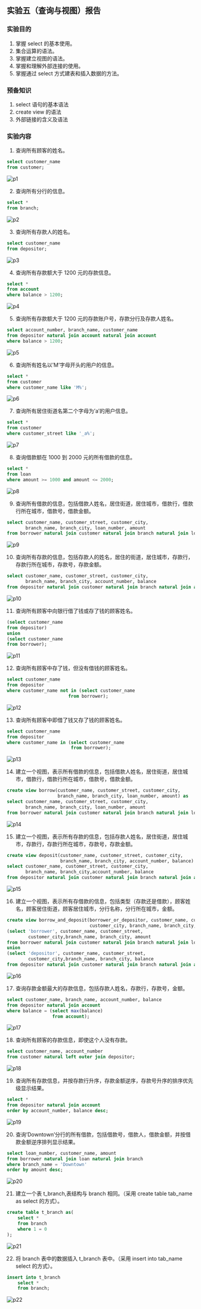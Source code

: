 ## 实验五（查询与视图）报告

### 实验目的  
1. 掌握 select 的基本使用。
2. 集合运算的语法。
3. 掌握建立视图的语法。
4. 掌握和理解外部连接的使用。
5. 掌握通过 select 方式建表和插入数据的方法。

### 预备知识  
1. select 语句的基本语法
2. create view 的语法
3. 外部链接的含义及语法

### 实验内容  
1. 查询所有顾客的姓名。
```sql
select customer_name
from customer;
```
![p1](1.png)

2. 查询所有分行的信息。
```sql
select *
from branch;
```
![p2](2.png)

3. 查询所有存款人的姓名。
```sql
select customer_name
from depositor;
```
![p3](3.png)

4. 查询所有存款额大于 1200 元的存款信息。
```sql
select *
from account
where balance > 1200;
```
![p4](4.png)

5. 查询所有存款额大于 1200 元的存款账户号，存款分行及存款人姓名。
```sql
select account_number, branch_name, customer_name
from depositor natural join account natural join account
where balance > 1200;
```
![p5](5.png)

6. 查询所有姓名以’M’字母开头的用户的信息。
```sql
select *
from customer
where customer_name like 'M%';
```
![p6](6.png)

7. 查询所有居住街道名第二个字母为’a’的用户信息。
```sql
select *
from customer
where customer_street like '_a%';
```
![p7](7.png)

8. 查询借款额在 1000 到 2000 元的所有借款的信息。
```sql
select *
from loan
where amount >= 1000 and amount <= 2000;
```
![p8](8.png)

9. 查询所有借款的信息，包括借款人姓名，居住街道，居住城市，借款行，借款行所在城市，借款号，借款金额。
```sql
select customer_name, customer_street, customer_city,
       branch_name, branch_city, loan_number, amount
from borrower natural join customer natural join branch natural join loan;
```
![p9](9.png)

10. 查询所有存款的信息，包括存款人的姓名，居住的街道，居住城市，存款行，存款行所在城市，存款号，存款金额。
```sql
select customer_name, customer_street, customer_city,
       branch_name, branch_city, account_number, balance
from depositor natural join customer natural join branch natural join account;
```
![p10](10.png)

11. 查询所有顾客中向银行借了钱或存了钱的顾客姓名。
```sql
(select customer_name
from depositor)
union
(select customer_name
from borrower);
```
![p11](11.png)

12. 查询所有顾客中存了钱，但没有借钱的顾客姓名。
```sql
select customer_name
from depositor
where customer_name not in (select customer_name
                       from borrower);
```
![p12](12.png)

13. 查询所有顾客中即借了钱又存了钱的顾客姓名。
```sql
select customer_name
from depositor
where customer_name in (select customer_name
                        from borrower);
```
![p13](13.png)

14. 建立一个视图，表示所有借款的信息，包括借款人姓名，居住街道，居住城市，借款行，借款行所在城市，借款号，借款金额。
```sql
create view borrow(customer_name, customer_street, customer_city,
                   branch_name, branch_city, loan_number, amount) as
select customer_name, customer_street, customer_city,
       branch_name, branch_city, loan_number, amount
from borrower natural join customer natural join branch natural join loan;
```
![p14](14.png)

15. 建立一个视图，表示所有存款的信息，包括存款人姓名，居住街道，居住城市，存款行，存款行所在城市，存款号，存款金额。
```sql
create view deposit(customer_name, customer_street, customer_city,
                    branch_name, branch_city, account_number, balance) as
select customer_name, customer_street, customer_city,
       branch_name, branch_city,account_number, balance
from depositor natural join customer natural join branch natural join account;
```
![p15](15.png)

16. 建立一个视图，表示所有存借款的信息，包括类型（存款还是借款），顾客姓名，顾客居住街道，顾客居住城市，分行名称，分行所在城市，金额。
```sql
create view borrow_and_deposit(borrower_or_depositor, customer_name, customer_street,
                               customer_city, branch_name, branch_city, sum_of_money) as
(select 'borrower', customer_name, customer_street,
        customer_city,branch_name, branch_city, amount
from borrower natural join customer natural join branch natural join loan)
union
(select 'depositor', customer_name, customer_street,
        customer_city,branch_name, branch_city, balance
from depositor natural join customer natural join branch natural join account);
```
![p16](16.png)

17. 查询存款金额最大的存款信息，包括存款人姓名，存款行，存款号，金额。
```sql
select customer_name, branch_name, account_number, balance
from depositor natural join account
where balance = (select max(balance)
                 from account);
```
![p17](17.png)

18. 查询所有顾客的存款信息，即使这个人没有存款。
```sql
select customer_name, account_number
from customer natural left outer join depositor;
```
![p18](18.png)

19. 查询所有存款信息，并按存款行升序，存款金额逆序，存款号升序的排序优先级显示结果。
```sql
select *
from depositor natural join account
order by account_number, balance desc;
```
![p19](19.png)

20. 查询’Downtown’分行的所有借款，包括借款号，借款人，借款金额，并按借款金额逆序排列显示结果。
```sql
select loan_number, customer_name, amount
from borrower natural join loan natural join branch
where branch_name = 'Downtown'
order by amount desc;
```
![p20](20.png)

21. 建立一个表 t_branch,表结构与 branch 相同。（采用 create table tab_name as select 的方式）。
```sql
create table t_branch as(
    select *
    from branch
    where 1 = 0
);
```
![p21](21.png)

22. 将 branch 表中的数据插入 t_branch 表中。（采用 insert into tab_name select 的方式）。
```sql
insert into t_branch
    select *
    from branch;
```
![p22](22.png)